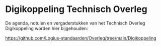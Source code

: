 # Digikoppeling Technisch Overleg

De agenda, notulen en vergaderstukken van het Technisch Overleg Digikoppeling worden hier bijgehouden:

https://github.com/Logius-standaarden/Overleg/tree/main/Digikoppeling
